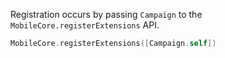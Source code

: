 <InlineAlert variant="info" slots="text"/>

Registration occurs by passing `Campaign` to the `MobileCore.registerExtensions` API.

```swift
MobileCore.registerExtensions([Campaign.self])
```
